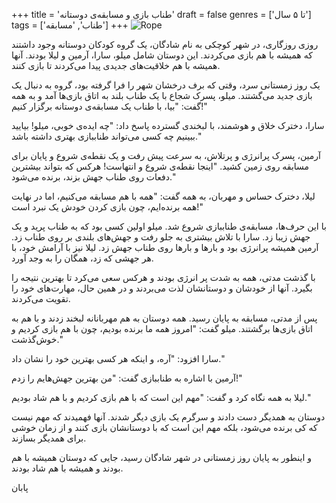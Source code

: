 +++
title = 'طناب بازی و مسابقه‌ی دوستانه'
draft = false
genres = ['تا ۵ سال']
tags = ['طناب', 'مسابقه‌']
+++
![Rope](/195.Rope.jpg)

روزی روزگاری، در شهر کوچکی به نام شادگان، یک گروه کودکان دوستانه وجود داشتند که همیشه با هم بازی می‌کردند. این دوستان شامل میلو، سارا، آرمین و لیلا بودند. آنها همیشه با هم خلاقیت‌های جدیدی پیدا می‌کردند تا بازی کنند.

یک روز زمستانی سرد، وقتی که برف درخشان شهر را فرا گرفته بود، گروه به دنبال یک بازی جدید می‌گشتند. میلو، پسرک شجاع با یک طناب بلند به اتاق بازی‌ها آمد و به همه گفت: "بیا، با طناب یک مسابقه‌ی دوستانه برگزار کنیم!"

سارا، دخترک خلاق و هوشمند، با لبخندی گسترده پاسخ داد: "چه ایده‌ی خوبی، میلو! بیایید ببینیم چه کسی می‌تواند طناببازی بهتری داشته باشد."

آرمین، پسرک پرانرژی و پرتلاش، به سرعت پیش رفت و یک نقطه‌ی شروع و پایان برای مسابقه روی زمین کشید. "اینجا نقطه‌ی شروع و انتهاست! هرکس که بتواند بیشترین دفعات روی طناب جهش بزند، برنده می‌شود."

لیلا، دخترک حساس و مهربان، به همه گفت: "همه با هم مسابقه می‌کنیم، اما در نهایت همه برنده‌ایم، چون بازی کردن خودش یک نبرد است!"

با این حرف‌ها، مسابقه‌ی طناببازی شروع شد. میلو اولین کسی بود که به طناب پرید و یک جهش زیبا زد. سارا با تلاش بیشتری به جلو رفت و جهش‌های بلندی بر روی طناب زد. آرمین همیشه پرانرژی بود و بارها و بارها روی طناب جهش زد. لیلا نیز با آرامش خود، با هر جهشی که زد، همگان را به وجد آورد.

با گذشت مدتی، همه به شدت پر انرژی بودند و هرکس سعی می‌کرد تا بهترین نتیجه را بگیرد. آنها از خودشان و دوستانشان لذت می‌بردند و در همین حال، مهارت‌های خود را تقویت می‌کردند.

پس از مدتی، مسابقه به پایان رسید. همه دوستان به هم مهربانانه لبخند زدند و با هم به اتاق بازی‌ها برگشتند. میلو گفت: "امروز همه ما برنده بودیم، چون با هم بازی کردیم و خوش‌گذشت."

سارا افزود: "آره، و اینکه هر کسی بهترین خود را نشان داد."

آرمین با اشاره به طناببازی گفت: "من بهترین جهش‌هایم را زدم!"

لیلا به همه نگاه کرد و گفت: "مهم این است که با هم بازی کردیم و با هم شاد بودیم."

دوستان به همدیگر دست دادند و سرگرم یک بازی دیگر شدند. آنها فهمیدند که مهم نیست که کی برنده می‌شود، بلکه مهم این است که با دوستانشان بازی کنند و از زمان خوشی برای همدیگر بسازند.

و اینطور به پایان روز زمستانی در شهر شادگان رسید، جایی که دوستان همیشه با هم بودند و همیشه با هم شاد بودند.

پابان